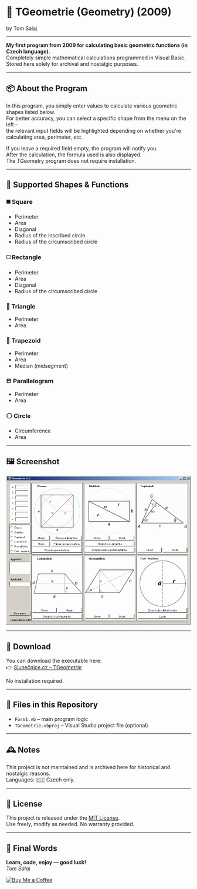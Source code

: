 # 🧮 TGeometrie (Geometry) (2009)
by Tom Salaj

---

**My first program from 2009 for calculating basic geometric functions (in Czech language).**  
Completely simple mathematical calculations programmed in Visual Basic.  
Stored here solely for archival and nostalgic purposes.

---

## 📦 About the Program

In this program, you simply enter values to calculate various geometric shapes listed below.  
For better accuracy, you can select a specific shape from the menu on the left –  
the relevant input fields will be highlighted depending on whether you're calculating area, perimeter, etc.  

If you leave a required field empty, the program will notify you.  
After the calculation, the formula used is also displayed.  
The TGeometry program does not require installation.

---

## 🔷 Supported Shapes & Functions

### ◼️ Square
- Perimeter
- Area
- Diagonal
- Radius of the inscribed circle
- Radius of the circumscribed circle

### ◻️ Rectangle
- Perimeter
- Area
- Diagonal
- Radius of the circumscribed circle

### 🔺 Triangle
- Perimeter
- Area

### 🔷 Trapezoid
- Perimeter
- Area
- Median (midsegment)

### ⬒ Parallelogram
- Perimeter
- Area

### ⚪ Circle
- Circumference
- Area

---

## 🖼️ Screenshot

![Screenshot](thumb.gif)

---

## 💾 Download

You can download the executable here:  
👉 [Slunečnice.cz – TGeometrie](https://www.slunecnice.cz/sw/tgeometrie/)

No installation required.

---

## 📁 Files in this Repository

- `Form1.vb` – main program logic
- `TGeometrie.vbproj` – Visual Studio project file (optional)

---

## 🕰️ Notes

This project is not maintained and is archived here for historical and nostalgic reasons.  
Languages: 🇨🇿 Czech only.

---

## 📝 License

This project is released under the [MIT License](LICENSE).  
Use freely, modify as needed. No warranty provided.

---

## 🚀 Final Words

**Learn, code, enjoy — good luck!**  
*Tom Salaj*

[![Buy Me a Coffee](https://img.buymeacoffee.com/button-api/?text=Buy%20Me%20a%20Coffee&emoji=☕&slug=tomsalaj&button_colour=FFDD00&font_colour=000000&font_family=Arial&outline_colour=000000&coffee_colour=ffffff)](https://www.buymeacoffee.com/tomsalaj)
